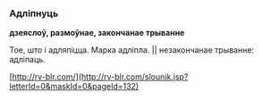 ### Адліпнуць
**дзеяслоў, размоўнае, закончанае трыванне**

Тое, што і адляпіцца. Марка адліпла. || незакончанае трыванне: адліпаць.

<a rel="author">[http://rv-blr.com/](http://rv-blr.com/slounik.jsp?letterId=0&maskId=0&pageId=132)</a>
